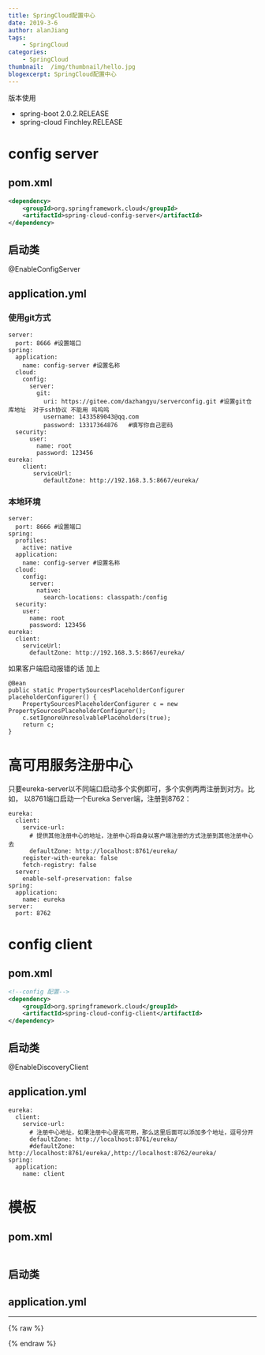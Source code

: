 ```yaml
---
title: SpringCloud配置中心
date: 2019-3-6
author: alanJiang
tags:
    - SpringCloud
categories:
    - SpringCloud
thumbnail:  /img/thumbnail/hello.jpg
blogexcerpt: SpringCloud配置中心
---
```

版本使用
- spring-boot 2.0.2.RELEASE
- spring-cloud Finchley.RELEASE

# config server

## pom.xml
```xml
<dependency>
    <groupId>org.springframework.cloud</groupId>
    <artifactId>spring-cloud-config-server</artifactId>
</dependency>
```

## 启动类
@EnableConfigServer

## application.yml
### 使用git方式
```
server:
  port: 8666 #设置端口
spring:
  application:
    name: config-server #设置名称
  cloud:
    config:
      server:
        git:
          uri: https://gitee.com/dazhangyu/serverconfig.git #设置git仓库地址  对于ssh协议 不能用 呜呜呜
          username: 1433589043@qq.com
          password: 13317364876   #填写你自己密码
  security: 
      user: 
        name: root
        password: 123456
eureka:
    client:
       serviceUrl:
          defaultZone: http://192.168.3.5:8667/eureka/
```

### 本地环境
```
server:
  port: 8666 #设置端口
spring:
  profiles:
    active: native
  application:
    name: config-server #设置名称
  cloud:
    config:
      server:
        native:
          search-locations: classpath:/config
  security:
    user:
      name: root
      password: 123456
eureka:
  client:
    serviceUrl:
      defaultZone: http://192.168.3.5:8667/eureka/
```

如果客户端启动报错的话
加上
```
@Bean
public static PropertySourcesPlaceholderConfigurer placeholderConfigurer() {
    PropertySourcesPlaceholderConfigurer c = new PropertySourcesPlaceholderConfigurer();
    c.setIgnoreUnresolvablePlaceholders(true);
    return c;
}
```

# 高可用服务注册中心

只要eureka-server以不同端口启动多个实例即可，多个实例两两注册到对方。比如，
以8761端口启动一个Eureka Server端，注册到8762：
```
eureka:
  client:
    service-url:
      # 提供其他注册中心的地址，注册中心将自身以客户端注册的方式注册到其他注册中心去
      defaultZone: http://localhost:8761/eureka/
    register-with-eureka: false
    fetch-registry: false
  server:
    enable-self-preservation: false
spring:
  application:
    name: eureka
server:
  port: 8762
```

# config client
## pom.xml
```xml
<!--config 配置-->
<dependency>
    <groupId>org.springframework.cloud</groupId>
    <artifactId>spring-cloud-config-client</artifactId>
</dependency>
```
## 启动类
@EnableDiscoveryClient

## application.yml
```
eureka:
  client:
    service-url:
      # 注册中心地址，如果注册中心是高可用，那么这里后面可以添加多个地址，逗号分开
      defaultZone: http://localhost:8761/eureka/
      #defaultZone: http://localhost:8761/eureka/,http://localhost:8762/eureka/
spring:
  application:
    name: client
```

# 模板
## pom.xml
```xml

```
## 启动类
## application.yml

---
{% raw %}
<style>
qq {
     padding: 2px 4px;
     font-size: 90%;
     color: #c7254e;
     background-color: #f9f2f4;
     border-radius: 4px;
 }
</style>
{% endraw %}
